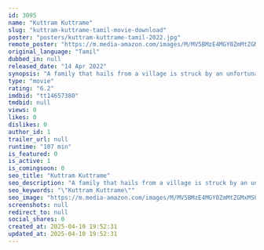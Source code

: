 ```yaml
---
id: 3095
name: "Kuttram Kuttrame"
slug: "kuttram-kuttrame-tamil-movie-download"
poster: "posters/kuttram-kuttrame-tamil-2022.jpg"
remote_poster: "https://m.media-amazon.com/images/M/MV5BMzE4MGY0ZmMtZGMxMS00NTE2LWFiYmItZDhlNTRjNDc3YzA4XkEyXkFqcGc@._V1_SX300.jpg"
original_language: "Tamil"
dubbed_in: null
released_date: "14 Apr 2022"
synopsis: "A family that hails from a village is struck by an unfortunate incident and gets into conflicts they never expected."
type: "movie"
rating: "6.2"
imdbid: "tt14657380"
tmdbid: null
views: 0
likes: 0
dislikes: 0
author_id: 1
trailer_url: null
runtime: "107 min"
is_featured: 0
is_active: 1
is_comingsoon: 0
seo_title: "Kuttram Kuttrame"
seo_description: "A family that hails from a village is struck by an unfortunate incident and gets into conflicts they never expected."
seo_keywords: "\"Kuttram Kuttrame\""
seo_image: "https://m.media-amazon.com/images/M/MV5BMzE4MGY0ZmMtZGMxMS00NTE2LWFiYmItZDhlNTRjNDc3YzA4XkEyXkFqcGc@._V1_SX300.jpg"
screenshots: null
redirect_to: null
social_shares: 0
created_at: 2025-04-10 19:52:31
updated_at: 2025-04-10 19:52:31
---
```



